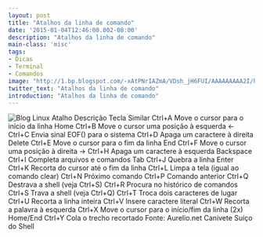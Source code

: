 ```yaml
---
layout: post
title: "Atalhos da linha de comando"
date: '2015-01-04T12:46:00.002-08:00'
description: "Atalhos da linha de comando"
main-class: 'misc'
tags:
- Dicas
- Terminal
- Comandos
image: "http://1.bp.blogspot.com/-xAtPNrIAZmA/VDsh_jH6FUI/AAAAAAAAA2I/hd13kwJ4_9I/s72-c/new-logo-tr.png"
twitter_text: "Atalhos da linha de comando"
introduction: "Atalhos da linha de comando"
---
```

![Blog Linux](http://1.bp.blogspot.com/-xAtPNrIAZmA/VDsh_jH6FUI/AAAAAAAAA2I/hd13kwJ4_9I/s320/new-logo-tr.png "Blog Linux")
Atalho Descrição Tecla Similar  Ctrl+A Move o cursor para o início da linha Home  Ctrl+B Move o cursor uma posição à esquerda ←  Ctrl+C Envia sinal EOF() para o sistema 
  Ctrl+D Apaga um caractere à direita Delete  Ctrl+E Move o cursor para o fim da linha End  Ctrl+F Move o cursor uma posição à direita →  Ctrl+H Apaga um caractere à esquerda Backspace  Ctrl+I Completa arquivos e comandos Tab  Ctrl+J Quebra a linha Enter  Ctrl+K Recorta do cursor até o fim da linha 
  Ctrl+L Limpa a tela (igual ao comando clear) 
  Ctrl+N Próximo comando 
  Ctrl+P Comando anterior 
  Ctrl+Q Destrava a shell (veja Ctrl+S) 
  Ctrl+R Procura no histórico de comandos 
  Ctrl+S Trava a shell (veja Ctrl+Q) 
  Ctrl+T Troca dois caracteres de lugar 
  Ctrl+U Recorta a linha inteira 
  Ctrl+V Insere caractere literal 
  Ctrl+W Recorta a palavra à esquerda 
  Ctrl+X Move o cursor para o início/fim da linha (2x) Home/End  Ctrl+Y Cola o trecho recortado 
Fonte: Aurelio.net Canivete Suíço do Shell
